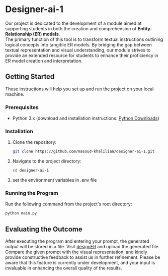# Designer-ai-1

Our project is dedicated to the development of a module aimed at supporting students in both the creation and comprehension of **Entity-Relationship (ER) models**.
</br>
The primary function of this tool is to transform textual instructions outlining logical concepts into tangible ER models. By bridging the gap between textual representation and visual understanding, our module strives to provide an extended resource for students to enhance their proficiency in ER model creation and interpretation.

## Getting Started

These instructions will help you set up and run the project on your local machine.

### Prerequisites

- Python 3.x (download and installation instructions: [Python Downloads](https://www.python.org/downloads/))

### Installation

1. Clone the repository:

   ```bash
   git clone https://github.com/masoud-khalilian/designer-ai-1.git
   ```

2. Navigate to the project directory:

   ```bash
   cd designer-ai-1
   ```

3. set the environment variables in .env file

### Running the Program

Run the following command from the project's root directory:

```bash
python main.py
```

## Evaluating the Outcome

After executing the program and entering your prompt, the generated output will be stored in a file. Visit [designER](https://designerdb.io/) and upload the generated file. Compare the given prompt with the visual representation, and kindly provide constructive feedback to assist us in further refinement. Please be aware that this feature is currently under development, and your input is invaluable in enhancing the overall quality of the results.
